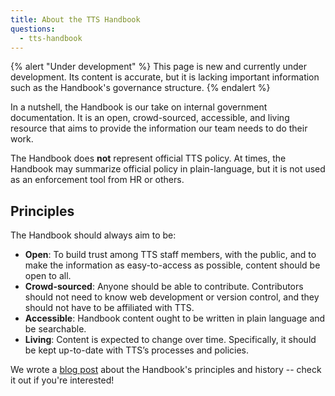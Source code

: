 ```yaml
---
title: About the TTS Handbook
questions:
  - tts-handbook
---
```


{% alert "Under development" %}
  This page is new and currently under development.
  Its content is accurate, but it is lacking important information such as the
  Handbook's governance structure.
{% endalert %}

In a nutshell, the Handbook is our take on internal government documentation. It
is an open, crowd-sourced, accessible, and living resource that aims to provide
the information our team needs to do their work.

The Handbook does **not** represent official TTS policy. At times, the Handbook
may summarize official policy in plain-language, but it is not used as an
enforcement tool from HR or others.

## Principles

The Handbook should always aim to be:

- **Open**: To build trust among TTS staff members, with the public, and to make
  the information as easy-to-access as possible, content should be open to all.
- **Crowd-sourced**: Anyone should be able to contribute. Contributors should
  not need to know web development or version control, and they should not have
  to be affiliated with TTS.
- **Accessible**: Handbook content ought to be written in plain language and be
  searchable.
- **Living**: Content is expected to change over time. Specifically, it should
  be kept up-to-date with TTS’s processes and policies.

We wrote a
[blog post](https://18f.gsa.gov/2021/07/27/the_tts_handbook_a_21st-century_approach_to_internal_documentation/)
about the Handbook's principles and history -- check it out if you're
interested!
